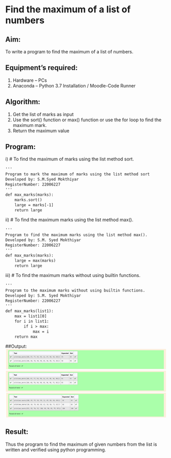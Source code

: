 # Find the maximum of a list of numbers
## Aim:
To write a program to find the maximum of a list of numbers.
## Equipment’s required:
1.	Hardware – PCs
2.	Anaconda – Python 3.7 Installation / Moodle-Code Runner
## Algorithm:
1.	Get the list of marks as input
2.	Use the sort() function or max() function or use the for loop to find the maximum mark.
3.	Return the maximum value
## Program:

i)	# To find the maximum of marks using the list method sort.
```
''' 
Program to mark the maximum of marks using the list method sort
Developed by: S.M.Syed Mokthiyar
RegisterNumber: 22006227
'''
def max_marks(marks):
    marks.sort()
    large = marks[-1]
    return large

```

ii)	# To find the maximum marks using the list method max().
```
''' 
Program to find the maximum marks using the list method max().
Developed by: S.M. Syed Mokthiyar 
RegisterNumber: 22006227 
'''
def max_marks(marks):
    large = max(marks)
    return large
```

iii) # To find the maximum marks without using builtin functions.
```
''' 
Program to the maximum marks without using builtin functions.
Developed by: S.M. Syed Mokthiyar
RegisterNumber: 22006227 
'''
def max_marks(list1):
    max = list1[0]
    for i in list1:
        if i > max:
            max = i
    return max
```
##Output: 
![](./g4.png)
![](./g5.png)
![](./g6.png)

## Result:
Thus the program to find the maximum of given numbers from the list is written and verified using python programming.
